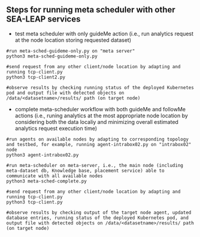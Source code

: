 ## Steps for running meta scheduler with other SEA-LEAP services

* test meta scheduler with only guideMe action (i.e., run analytics request at the node location storing requested dataset)
~~~~
#run meta-sched-guideme-only.py on "meta server"
python3 meta-sched-guideme-only.py

#send request from any other client/node location by adapting and running tcp-client.py
python3 tcp-client2.py

#observe results by checking running status of the deployed Kubernetes pod and output file with detected objects on /data/<datasetname>/results/ path (on target node)
~~~~
* complete meta-scheduler workflow with both guideMe and followMe actions (i.e., runing analytics at the most appropriate node location by considering both the data localiy and minimizing overall estimated analytics request execution time)
~~~~
#run agents on available nodes by adapting to corresponding topology and testbed, for example, running agent-intrabox02.py on "intrabox02" node
python3 agent-intrabox02.py

#run meta-scheduler on meta-server, i.e., the main node (including meta-dataset db, Knowledge base, placement service) able to communicate with all available nodes
python3 meta-sched-complete.py

#send request from any other client/node location by adapting and running tcp-client.py
python3 tcp-client.py

#observe results by checking output of the target node agent, updated database entries, running status of the deployed Kubernetes pod, and output file with detected objects on /data/<datasetname>/results/ path (on target node)
~~~~
